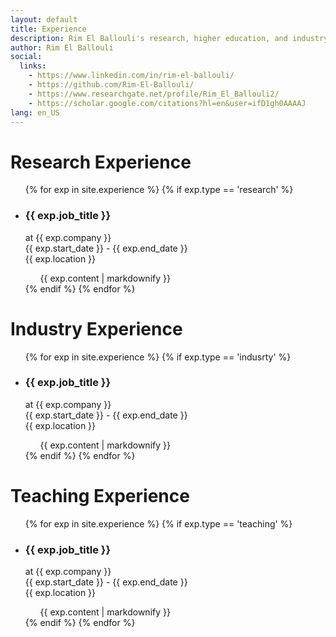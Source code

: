 ```yaml
---
layout: default
title: Experience
description: Rim El Ballouli's research, higher education, and industry experience
author: Rim El Ballouli
social:
  links:
    - https://www.linkedin.com/in/rim-el-ballouli/
    - https://github.com/Rim-El-Ballouli/
    - https://www.researchgate.net/profile/Rim_El_Ballouli2/
    - https://scholar.google.com/citations?hl=en&user=ifD1gh0AAAAJ
lang: en_US
---
```

<h1> Research Experience </h1>
<ul>
  {% for exp in site.experience %}
  {% if exp.type == 'research' %}
    <li>
      <h3>{{ exp.job_title }} </h3> at {{ exp.company }} <br/>
      {{ exp.start_date }} - {{ exp.end_date }}<br/>
      {{ exp.location }} 
      <div class="exp-list"><ul>
      {{ exp.content | markdownify }}
      </ul></div>
    </li>
    {% endif %}
  {% endfor %}
</ul> 


<h1> Industry Experience</h1>
<ul>
  {% for exp in site.experience %}
  {% if exp.type == 'indusrty' %}
    <li>
      <h3> {{ exp.job_title }} </h3> at {{ exp.company }} <br/>
      {{ exp.start_date }} - {{ exp.end_date }}<br/>
      {{ exp.location }} 
      <div class="exp-list"><ul>
      {{ exp.content | markdownify }}
      </ul></div>
    </li>
    {% endif %}
  {% endfor %}
</ul> 


<h1> Teaching Experience</h1>
<ul>
  {% for exp in site.experience %}
  {% if exp.type == 'teaching' %}
    <li>
      <h3> {{ exp.job_title }} </h3> at {{ exp.company }} <br/>
      {{ exp.start_date }} - {{ exp.end_date }}<br/>
      {{ exp.location }} 
      <div class="exp-list"><ul>
      {{ exp.content | markdownify }}
      </ul></div>
    </li>
    {% endif %}
  {% endfor %}
</ul> 